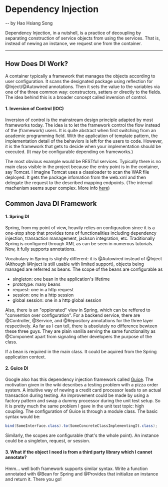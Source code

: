 # Dependency Injection
 -- by Hao Hsiang Song

Dependency Injection, in a nutshell, is a practice of decoupling by separating construction of service objects from using the services. That is, instead of newing an instance, we request one from the container.

---

## How Does DI Work?
A container typically a framework that manages the objects according to user configuration. It scans the designated package using reflection for @Inject/@Autowired annotations. Then it sets the value to the variables via one of the three common way: constructors, setters or directly to the fields. 
The idea behind this is a broader concept called inversion of control.

#### 1. Inversion of Control (IOC)
Inversion of control is the mainstream design principle adapted by most frameworks today. The idea is to let the framework control the flow instead of the (framework) users. It is quite abstract when first switching from an academic programming field.
With the application of template pattern, the implementation detail of the behaviors is left for the users to code. However, it is the framework that gets to decide when your implementation should be executed. (It may be configurable depending on frameworks.)

The most obvious example would be RESTful services. Typically there is no main class visible in the project because the entry point is in the container, say Tomcat. I imagine Tomcat uses a classloader to scan the WAR file deployed. It gets the package infomation from the web.xml and then delegate the request to the described mapping endpoints. (The internal machenism seems super complex. More info [here](https://www.quora.com/How-does-Apache-Tomcat-work-internally))

## Common Java DI Framework

#### 1. Spring DI
Spring, from my point of view, heavily relies on configuration since it is a one-stop shop that provides tons of functionalities including dependency injection, transaction management, jackson integration, etc. Traditionally Spring is configured through XML as can be seen in numerous tutorials. Now, it fully supports annotations. 

Vocabulary in Spring is slightly different: it is @Autowired instead of @Inject (Although @Inject is still usable with limited support), objects being managed are referred as beans. The scope of the beans are configurable as 
- singleton: one bean in the application's lifetime
- prototype: many beans
- request: one in a http request
- session: one in a http session
- global session: one in a http global session

Also, there is an "oppionated" view in Spring, which can be reffered to "convention over configuration". For a backend service, there are @Controller, @Service, and @Repository annotations for the three layer respectively. As far as I can tell, there is absolutely no difference bewteen these three guys. They are plain vanilla serving the same functionality as @Component apart from signaling other developers the purpose of the class. 

If a bean is required in the main class. It could be aquired from the Spring application context.

#### 2. Guice DI
Google also has this dependency injection framework called [Guice](https://github.com/google/guice). The motivation given in the wiki describes a testing problem with a pizza order system. A intuitive way of newing a credit card processor leads to an actual transaction during testing. An improvement could be made by using a factory pattern and swap a dummy processor during the unit test setup. So it is pretty much the same problem I gave in the unit test topic: high coupling. 
The configuration of Guice is through a module class. The basic syntax would be:
```java
bind(SomeInterface.class).to(SomeConcreteClassImplementingIt.class);
```
Similarly, the scopes are configurable (that's the whole point). An instance could be a singleton, request, or session.

#### 3. What if the object I need is from a third party library which I cannot annotate?
Hmm... well both framework supports similar syntax. Write a function annotated with @Bean for Spring and @Provides that initialize an instance and return it. There you go!



